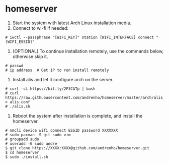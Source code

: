 # homeserver

1. Start the system with latest Arch Linux installation media.
1. Connect to wi-fi if needed:

```
# iwctl --passphrase "[WIFI_KEY]" station [WIFI_INTERFACE] connect "[WIFI_ESSID]"
```

1. (OPTIONAL) To continue installation remotely, use the commands below, otherwise skip it.

```
# passwd
# ip address  # Get IP to run install remotely
```

1. Install alis and let it configure arch on the server.

```
# curl -sL https://bit.ly/2F3CATp | bash
# curl https://raw.githubusercontent.com/andrenho/homeserver/master/arch/alis.conf > alis.conf
# ./alis.sh
```

1. Reboot the system after installation is complete, and install the homeserver.

```
# nmcli device wifi connect ESSID password XXXXXXX
# sudo pacman -S git sudo vim
# groupadd sudo
# useradd -G sudo andre
$ git clone https://XXXX:XXXX@github.com/andrenho/homeserver.git
$ cd homeserver
$ sudo ./install.sh
```
